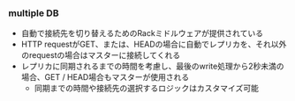 ### multiple DB

* 自動で接続先を切り替えるためのRackミドルウェアが提供されている
* HTTP requestがGET、または、HEADの場合に自動でレプリカを、それ以外のrequestの場合はマスターに接続してくれる
* レプリカに同期されるまでの時間を考慮し、最後のwrite処理から2秒未満の場合、GET / HEAD場合もマスターが使用される
  * 同期までの時間や接続先の選択するロジックはカスタマイズ可能
